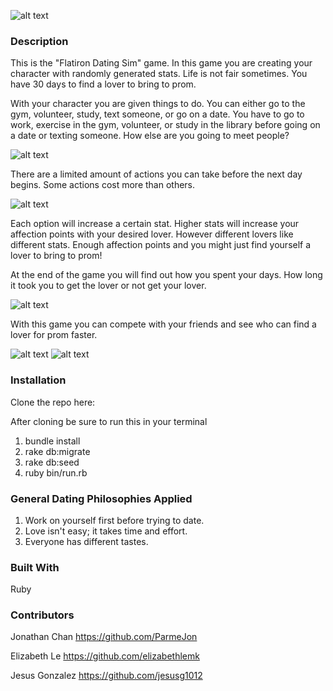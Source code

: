 

![alt text](https://github.com/elizabethlemk/Mod-1-Final-Flatiron-Dating-Sim/blob/master/Screen%20Shot%202019-01-25%20at%209.38.32%20PM.png)
### Description

This is the "Flatiron Dating Sim" game. In this game you are creating
your character with randomly generated stats. Life is not fair sometimes. You have 30 days to find a lover to bring to prom.

With your character you are given things to do. You can either go to the gym, volunteer, study, text someone, or go on a date. You have to go to work, exercise in the gym, volunteer, or study in the library before going on a date or texting someone. How else are you going to meet people?

![alt text](https://github.com/elizabethlemk/Mod-1-Final-Flatiron-Dating-Sim/blob/master/Screen%20Shot%202019-01-25%20at%209.39.06%20PM.png)

There are a limited amount of actions you can take before the next day begins. Some actions cost more than others.


![alt text](https://github.com/elizabethlemk/Mod-1-Final-Flatiron-Dating-Sim/blob/master/Screen%20Shot%202019-01-25%20at%209.39.29%20PM.png)


Each option will increase a certain stat. Higher stats will increase your affection points with your desired lover. However different lovers like different stats. Enough affection points and you might just find yourself a lover to bring to prom!

At the end of the game you will find out how you spent your days. How long it took you to get the lover or not get your lover.


![alt text](https://github.com/elizabethlemk/Mod-1-Final-Flatiron-Dating-Sim/blob/master/Screen%20Shot%202019-01-25%20at%209.40.09%20PM.png)


With this game you can compete with your friends and see who can find a lover for prom faster.


![alt text](https://github.com/elizabethlemk/Mod-1-Final-Flatiron-Dating-Sim/blob/master/Screen%20Shot%202019-01-25%20at%209.40.50%20PM.png)
![alt text](https://github.com/elizabethlemk/Mod-1-Final-Flatiron-Dating-Sim/blob/master/Screen%20Shot%202019-01-25%20at%209.57.07%20PM.png)




### Installation

Clone the repo here:

After cloning be sure to run this in your terminal
1) bundle install
2) rake db:migrate
3) rake db:seed
4) ruby bin/run.rb

### General Dating Philosophies Applied

1) Work on yourself first before trying to date.
2) Love isn't easy; it takes time and effort.
3) Everyone has different tastes.

### Built With

Ruby

### Contributors


Jonathan Chan https://github.com/ParmeJon

Elizabeth Le https://github.com/elizabethlemk

Jesus Gonzalez https://github.com/jesusg1012
